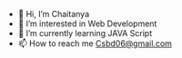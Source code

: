 - 👋 Hi, I’m Chaitanya
- 👀 I’m interested in Web Development
- 🌱 I’m currently learning JAVA Script
- 📫 How to reach me Csbd06@gmail.com


<!---
chaitanya816/chaitanya816 is a ✨ special ✨ repository because its `README.md` (this file) appears on your GitHub profile.
You can click the Preview link to take a look at your changes.
--->
